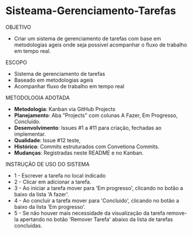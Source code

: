 # Sisteama-Gerenciamento-Tarefas

OBJETIVO
- Criar um sistema de gerenciamento de tarefas com base em metodologias ageis onde seja possivel acompanhar o fluxo de trabalho em tempo real.

ESCOPO
- Sistema de gerenciamento de tarefas 
- Baseado em metodologias ageis
- Acompanhar fluxo de trabalho em tempo real

METODOLOGIA ADOTADA 
- **Metodologia**: Kanban via GitHub Projects
- **Planejamento**: Aba "Projects" com colunas A Fazer, Em Progresso, Concluído.
- **Desenvolvimento**: Issues #1 a #11 para criação, fechadas ao implementar.
- **Qualidade**: Issue #12 teste, 
- **Histórico**: Commits estruturados com Convetiona Commits.
- **Mudanças**: Registradas neste README e no Kanban.

INSTRUÇÃO DE USO DO SISTEMA
- 1 - Escrever a tarefa no local indicado 
- 2 - Clicar em adicionar a tarefa. 
- 3 - Ao iniciar  a tarefa mover para 'Em progresso', clicando no botão a baixo da lista 'A fazer'. 
- 4 - Ao concluir a tarefa mover para 'Concluido',  clicando no botão a baixo da lista 'Em progresso'. 
- 5 - Se não houver mais necessidade da visualização da tarefa remove-la apertando no botão 'Remover Tarefa' abaixo da lista de tarefas concluidas.
